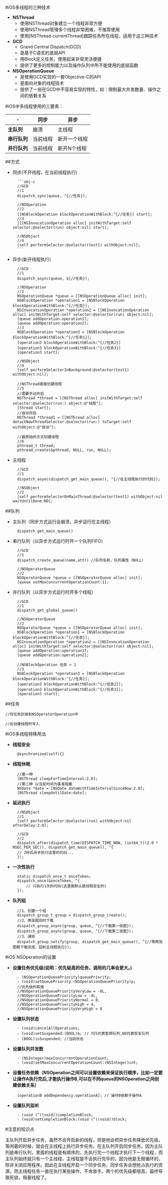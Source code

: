#iOS多线程的三种技术

* **NSThread**
	- 使用NSThread对象建立一个线程非常方便
	- 使用NSThread管理多个线程非常困难，不推荐使用
	- 使用[NSThread currentThread]跟踪任务所在线程，适用于这三种技术
* **GCD**
	- Grand Central Dispatch(GCD)
	- 是基于C语言的底层API
	- 用Block定义任务，使用起来非常灵活便捷
	- 提供了更多的控制能力以及操作队列中所不能使用的底层函数
* **NSOperationQueue**
	- 是使用GCD实现的一套Objective-C的API
	- 是面向对象的线程技术
	- 提供了一些在GCD中不容易实现的特性，如：限制最大并发数量、操作之间的依赖关系

#iOS中多线程使用的三要素：


-|**同步**   |  **异步**  |
--------    | ----------- | ---------  |
**主队列**   |   崩溃       |     主线程 |
**串行队列** | 当前线程      | 新开一个线程 |
**并行队列** | 当前线程      | 新开N个线程 |

##方式

* 同步(不开线程，在当前线程执行)
	
		```obj-c
		//GCD
		//1
		dispatch_sync(queue, ^{//任务});
		
		//NSOperation
		//2
		[[NSBlockOperation blockOperationWithBlock:^{//任务}] start];
		//3
		[[[NSInvocationOperation alloc] initWithTarget:self selector:@selector(run) object:nil] start];
		
		//NSObject
		//4
		[self performSelector:@selector(test1) withObject:nil];
		```
	
* 异步(新开线程执行)

		//GCD
		//1
		dispatch_async(queue, ${//任务});
		
		//NSOperation
		//2
		NSOperationQueue *queue = [[NSOperationQueue alloc] init];
		NSBlockOperation *operation1 = [NSBlockOperation blockOperationWithBlock:^{//任务}];
		NSInvocationOperation *operation2 = [[NSInvocationOperation alloc] initWithTarget:self selector:@selector(run) object:nil];
		[queue addOperation:operation1];
		[queue addOperation:operation2];
		//3
		NSBlockOperation *operation3 = [NSBlockOperation blockOperationWithBlock:^{//任务1}];
		[operation3 blockOperationWithBlock:^{//任务2}]
		[operation3 blockOperationWithBlock:^{//任务3}]
		[operation3 start];
		
		//NSObject
		//4
		[self performSelectorInBackground:@selector(test1) withObject:nil];
		
		//NSThread直接创建线程
		//5 
		//需要手动开启
		NSThread *thread = [[NSThread alloc] initWithTarget:self selector:@selector(run:) object:@"线程"];
		[thread start];
		//自动开启
		NSThread *thread1 = [[NSThread alloc] detachNewThreadSelector:@selector(run:) toTarget:self withObject:@"自动"];
		
		//最原始的方式创建线程
		//6
		pthread_t thread;
		pthread_create(&pthread, NULL, run, NULL);

		
* 主线程

		//GCD
		//1
		dispatch_async(dispatch_get_main_queue(), ^{//在主线程执行的代码});
		
		//NSObject
		//2
		[self performSelectorOnMainThread:@selector(test1) withObject:nil waitUntilDone:NO];
		

##队列

* 主队列（同步方式运行会崩溃，异步运行在主线程）
		
		dispatch_get_main_queue()

* 串行队列（以异步方式运行时开一个队列FIFO）
		
		//GCD
		//1
		dispatch_create_queue(name,attr) //队列名称，队列属性（NULL）
		
		//NSOperatorQueue
		//2
		NSOperatorQueue *queue = [[NSOperatorQueue alloc] init];
		[queue setMaxConcurrentOperationCount:1];
		
* 并行队列（以异步方式运行时开多个线程）
		
		//GCD
		//1
		dispatch_get_global_queue()
		
		//NSOperatorQueue
		//2
		NSOperatorQueue *queue = [[NSOperatorQueue alloc] init];
		NSBlockOperation *operation1 = [NSBlockOperation blockOperationWithBlock:^{//任务}];
		NSInvocationOperation *operation2 = [[NSInvocationOperation alloc] initWithTarget:self selector:@selector(run) object:nil];
		[queue addOperation:operation1];
		[queue addOperation:operation2];
		
		//NSBlockOperation 任务 > 1
		//3
		NSBlockOperation *operation3 = [NSBlockOperation blockOperationWithBlock:^{//任务}];
		[operation3 blockOperationWithBlock:^{//任务2}];
		[operation3 blockOperationWithBlock:^{//任务3}];
		[operation3 start];
		

##任务
	
	//将任务封装到NSOperatorOperation中
	
	//在创建线程时写入
	

#iOS多线程特殊用法
	
* **线程安全**
		
		@synchronized(self){}
		
* **线程休眠**
		
		//第一种
		[NSThread sleepForTimeInterval:2.0];
		//第二种 以当前时间为基准阻塞
		NSDate *date = [NSDate dateWithTimeIntervalSinceNow:2.0];
		[NSThread sleepUntilDate:date];
		
* **延迟执行**
		
		//NSObject
		//1
		[self performSelector:@selector(run) withObject:nil afterDelay:2.0];
		
		//GCD
		//2
		dispatch_after(dispatch_time(DISPATCH_TIME_NOW, (int64_t)(2.0 * NSEC_PER_SEC)), dispatch_get_main_queue(), ^{
		// 2秒后异步执行这里的代码...
		});
		
* **一次性执行**
		
		static dispatch_once_t onceToken;
		dispatch_once(&onceToken, ^{
    		// 只执行1次的代码(这里面默认是线程安全的)
		});
		
* **队列组**
		
		//1、创建一个组
		dispatch_group_t group = dispatch_group_create();
		//2、两张图同时下载
		dispatch_group_async(group, queue, ^{//下载第一张图});
		dispatch_group_async(group, queue, ^{//下载第二张图});
		//3、通知
		dispatch_group_notify(group, dispatch_get_main_queue(), ^{//等两张图都下载完成，回到主线程执行});
		
#iOS NSOperation的设置
		
* **设置任务优先级(说明：优先级高的任务，调用的几率会更大。)**
		
		- (NSOperationQueuePriority)queuePriority;
		- (void)setQueuePriority:(NSOperationQueuePriority)p;
		//优先级的取值
		//NSOperationQueuePriorityVeryLow = -8L,
		//NSOperationQueuePriorityLow = -4L,
		//NSOperationQueuePriorityNormal = 0,
		//NSOperationQueuePriorityHigh = 4,
		//NSOperationQueuePriorityVeryHigh = 8 
		
* **设置队列状态**
		
		- (void)cancelAllOperations;
		- (void)setSuspended:(BOOL)b; // YES代表暂停队列,NO代表恢复队列
		- (BOOL)isSuspended; //当前状态
		
* **设置队列并发数**
		
		- (NSInteger)maxConcurrentOperationCount;
		- (void)setMaxConcurrentOperationCount:(NSInteger)cnt; 
		
* **设置任务依赖（NSOperation之间可以设置依赖来保证执行顺序，⽐如一定要让操作A执行完后,才能执行操作B,可以在不同queue的NSOperation之间创建依赖关系）**
		
		[operationB addDependency:operationA]; // 操作B依赖于操作A
		
* **设置队列监听**
		
		- (void (^)(void))completionBlock;
		- (void)setCompletionBlock:(void (^)(void))block; 
		
		
#注意的知识点

主队列开启异步任务，虽然不会开启新的线程，但是他会把异步任务降低优先级，等闲着的时候，就会在主线程上执行异步任务。在主队列开启同步任务，因为主队列是串行队列，里面的线程是有顺序的，先执行完一个线程才执行下一个线程，而主队列始终就只有一个主线程，主线程是不会执行完毕的，因为他是无限循环的，除非关闭应用程序。因此在主线程开启一个同步任务，同步任务会想抢占执行的资源，而主线程任务一直在执行某些操作，不肯放手。两个的优先级都很高，最终导致死锁，阻塞线程了。


